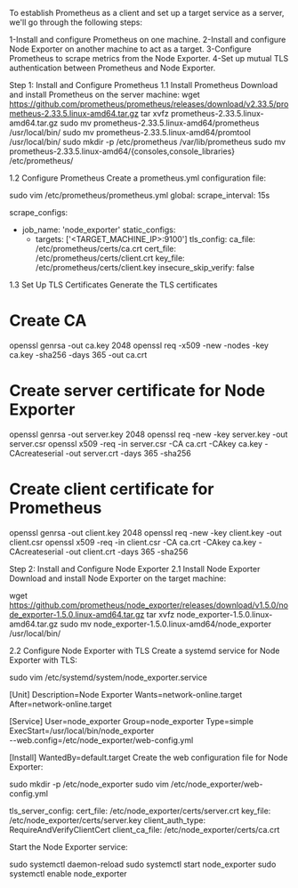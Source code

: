 To establish Prometheus as a client and set up a target service as a server, we'll go through the following steps:

1-Install and configure Prometheus on one machine.
2-Install and configure Node Exporter on another machine to act as a target.
3-Configure Prometheus to scrape metrics from the Node Exporter.
4-Set up mutual TLS authentication between Prometheus and Node Exporter.

Step 1: Install and Configure Prometheus
1.1 Install Prometheus
Download and install Prometheus on the server machine:
wget https://github.com/prometheus/prometheus/releases/download/v2.33.5/prometheus-2.33.5.linux-amd64.tar.gz
tar xvfz prometheus-2.33.5.linux-amd64.tar.gz
sudo mv prometheus-2.33.5.linux-amd64/prometheus /usr/local/bin/
sudo mv prometheus-2.33.5.linux-amd64/promtool /usr/local/bin/
sudo mkdir -p /etc/prometheus /var/lib/prometheus
sudo mv prometheus-2.33.5.linux-amd64/{consoles,console_libraries} /etc/prometheus/

1.2 Configure Prometheus
Create a prometheus.yml configuration file:

sudo vim /etc/prometheus/prometheus.yml
global:
  scrape_interval: 15s

scrape_configs:
  - job_name: 'node_exporter'
    static_configs:
      - targets: ['<TARGET_MACHINE_IP>:9100']
    tls_config:
      ca_file: /etc/prometheus/certs/ca.crt
      cert_file: /etc/prometheus/certs/client.crt
      key_file: /etc/prometheus/certs/client.key
      insecure_skip_verify: false

1.3 Set Up TLS Certificates
Generate the TLS certificates 

# Create CA
openssl genrsa -out ca.key 2048
openssl req -x509 -new -nodes -key ca.key -sha256 -days 365 -out ca.crt

# Create server certificate for Node Exporter
openssl genrsa -out server.key 2048
openssl req -new -key server.key -out server.csr
openssl x509 -req -in server.csr -CA ca.crt -CAkey ca.key -CAcreateserial -out server.crt -days 365 -sha256

# Create client certificate for Prometheus
openssl genrsa -out client.key 2048
openssl req -new -key client.key -out client.csr
openssl x509 -req -in client.csr -CA ca.crt -CAkey ca.key -CAcreateserial -out client.crt -days 365 -sha256

Step 2: Install and Configure Node Exporter
2.1 Install Node Exporter
Download and install Node Exporter on the target machine:

wget https://github.com/prometheus/node_exporter/releases/download/v1.5.0/node_exporter-1.5.0.linux-amd64.tar.gz
tar xvfz node_exporter-1.5.0.linux-amd64.tar.gz
sudo mv node_exporter-1.5.0.linux-amd64/node_exporter /usr/local/bin/

2.2 Configure Node Exporter with TLS
Create a systemd service for Node Exporter with TLS:

sudo vim /etc/systemd/system/node_exporter.service

[Unit]
Description=Node Exporter
Wants=network-online.target
After=network-online.target

[Service]
User=node_exporter
Group=node_exporter
Type=simple
ExecStart=/usr/local/bin/node_exporter \
  --web.config=/etc/node_exporter/web-config.yml

[Install]
WantedBy=default.target
Create the web configuration file for Node Exporter:

sudo mkdir -p /etc/node_exporter
sudo vim /etc/node_exporter/web-config.yml

tls_server_config:
  cert_file: /etc/node_exporter/certs/server.crt
  key_file: /etc/node_exporter/certs/server.key
  client_auth_type: RequireAndVerifyClientCert
  client_ca_file: /etc/node_exporter/certs/ca.crt


Start the Node Exporter service:


sudo systemctl daemon-reload
sudo systemctl start node_exporter
sudo systemctl enable node_exporter


